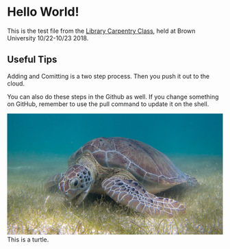 # Hello World!

This is the test file from the [Library Carpentry Class](https://nesclic.github.io/2018-10-22-NEASIST-Brown/), held at Brown University 10/22-10/23 2018. 

## Useful Tips

Adding and Comitting is a two step process. Then you push it out to the cloud. 

You can also do these steps in the Github as well. If you change something on GitHub, remember to use the pull command to update it on the shell. 

![This Green Turtle is eating grass on the ocean floor. How cute!](https://github.com/rjuskuv/hello-world/blob/gh-pages/greenturtle.jpg)
This is a turtle. 
